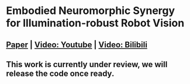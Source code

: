 # Embodied Neuromorphic Synergy for Illumination-robust Robot Vision
## [Paper](https://google.com) | [Video: Youtube]([https://youtu.be/fbdvowAHkn0](https://google.com)) | [Video: Bilibili]([https://www.bilibili.com/video/BV1ws4y1X7Sh/](https://google.com))
## This work is currently under review, we will release the code once ready.

